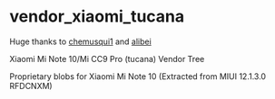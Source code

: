 # vendor_xiaomi_tucana

Huge thanks to [chemusqui1](https://github.com/chemusqui1) and [alibei](https://github.com/alibei)

Xiaomi Mi Note 10/Mi CC9 Pro (tucana) Vendor Tree

Proprietary blobs for Xiaomi Mi Note 10 (Extracted from MIUI 12.1.3.0 RFDCNXM)
